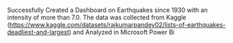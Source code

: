 
Successfully Created a Dashboard on Earthquakes since 1930 with an intensity of more than 7.0. 
The data was collected from Kaggle (https://www.kaggle.com/datasets/rajkumarpandey02/lists-of-earthquakes-deadliest-and-largest)
and Analyzed in Microsoft Power Bi 
